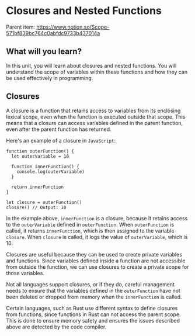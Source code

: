# Closures and Nested Functions

Parent item: https://www.notion.so/Scope-571bf839bc764c0abfdc9733b437014a

## What will you learn?

In this unit, you will learn about closures and nested functions. You will understand the scope of variables within these functions and how they can be used effectively in programming.

## Closures

A closure is a function that retains access to variables from its enclosing lexical scope, even when the function is executed outside that scope. This means that a closure can access variables defined in the parent function, even after the parent function has returned.

Here's an example of a closure in `JavaScript`:

```
function outerFunction() {
  let outerVariable = 10

  function innerFunction() {
    console.log(outerVariable)
  }

  return innerFunction
}

let closure = outerFunction()
closure() // Output: 10
```

In the example above, `innerFunction` is a closure, because it retains access to the `outerVariable` defined in `outerFunction`. When `outerFunction` is called, it returns `innerFunction`, which is then assigned to the variable `closure`. When `closure` is called, it logs the value of `outerVariable`, which is 10.

Closures are useful because they can be used to create private variables and functions. Since variables defined inside a function are not accessible from outside the function, we can use closures to create a private scope for those variables.

Not all languages support closures, or if they do, careful management needs to ensure that the variables defined in the `outerFunction` have not been deleted or dropped from memory when the `innerFunction` is called.

Certain languages, such as Rust use different syntax to define closures from functions, since functions in Rust can not access the parent scope. This is done to ensure memory safety and ensures the issues described above are detected by the code compiler.